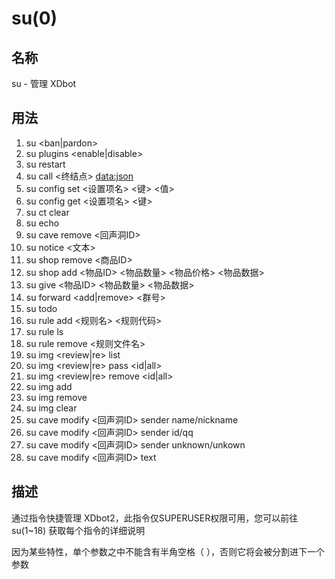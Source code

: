 # su(0)

## 名称

su - 管理 XDbot 

## 用法

1. su <ban|pardon> <QQ>
2. su plugins <enable|disable> <plugin>
3. su restart
4. su call <终结点> <data:json>
5. su config set <设置项名> <键> <值>
6. su config get <设置项名> <键>
7. su ct clear
8. su echo <text>
9. su cave remove <回声洞ID>
10. su notice <文本>
11. su shop remove <商品ID>
12. su shop add <物品ID> <物品数量> <物品价格> <物品数据>
13. su give <QQ> <物品ID> <物品数量> <物品数据>
14. su forward <add|remove> <群号>
15. su todo
16. su rule add <规则名>
<规则代码>
17. su rule ls
18. su rule remove <规则文件名>
19. su img <review|re> list
20. su img <review|re> pass <id|all>
21. su img <review|re> remove <id|all>
22. su img add <group> <img>
23. su img remove <group> <id>
24. su img clear
25. su cave modify <回声洞ID> sender name/nickname <name>
26. su cave modify <回声洞ID> sender id/qq <qq>
27. su cave modify <回声洞ID> sender unknown/unkown
28. su cave modify <回声洞ID> text <text>

## 描述

通过指令快捷管理 XDbot2，此指令仅SUPERUSER权限可用，您可以前往 su(1~18) 获取每个指令的详细说明

因为某些特性，单个参数之中不能含有半角空格（ ），否则它将会被分割进下一个参数

